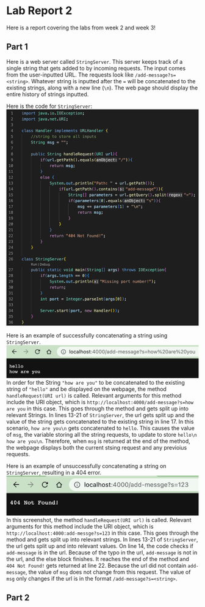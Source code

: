 # Lab Report 2
Here is a report covering the labs from week 2 and week 3!

## Part 1
Here is a web server called `StringServer`. This server keeps track of a single string that gets added to by incoming requests. The input comes from the user-inputted URL. 
The requests look like `/add-message?s=<string>`. Whatever string is inputted after the `=` will be concatenated to the existing strings, along with a new line (`\n`). The web page should display the entire history of strings inputted.

Here is the code for `StringServer`:
![image](StringServer.png)

Here is an example of successfully concatenating a string using `StringServer`.
![image](cat-string.png)
In order for the String `"how are you"` to be concatenated to the existing string of `"hello"` and be displayed on the webpage, the method `handleRequest(URI url)` is called. Relevant arguments for this method include the URI object, which is `http://localhost:4000/add-message?s=how are you` in this case. This goes through the method and gets split up into relevant Strings. In lines 13-21 of `StringServer`, the url gets split up and the value of the string gets concatenated to the existing string in line 17. In this scenario, `how are you\n` gets concatenated to `hello`. This causes the value of `msg`, the variable storing all the string requests, to update to store `hello\n how are you\n`. Therefore, when `msg` is returned at the end of the method, the webpage displays both the current stsing request and any previoius requests.

Here is an example of unsuccessfully concatenating a string on `StringServer`, resulting in a 404 error.
![Image](404-not-found.png)
In this screenshot, the method `handleRequest(URI url)` is called. Relevant arguments for this method include the URI object, which is `http://localhost:4000:add-messge?s=123` in this case. This goes through the method and gets split up into relevant strings. In lines 13-21 of `StringServer`, the url gets split up and into relevant values. On line 14, the code checks if `add-message` is in the url. Because of the typo in the url, `add-message` is not in the url, and the else block finishes. It reaches the end of the method and `404 Not Found!` gets returned at line 22. Because the url did not contain `add-message`, the value of `msg` does not change from this request. The value of `msg` only changes if the url is in the format `/add-message?s=<string>`.

## Part 2
